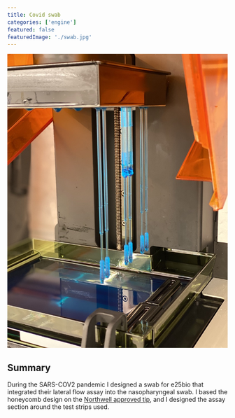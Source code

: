 ```yaml
---
title: Covid swab
categories: ['engine']
featured: false
featuredImage: './swab.jpg'
---
```

![](swab.jpg)

## Summary
During the SARS-COV2 pandemic I designed a swab for e25bio that integrated their lateral flow assay into the nasopharyngeal swab. I based the honeycomb design on the [Northwell approved tip](https://spectrum.ieee.org/the-human-os/biomedical/devices/healthcare-team-designed-3dprinted-tested-covid19-swabs-one-week), and I designed the assay section around the test strips used.
